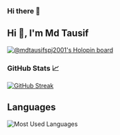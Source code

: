 ### Hi there 👋

## Hi 👋, I'm Md Tausif

 [![@mdtausifspj2001's Holopin board](https://holopin.me/mdtausifspj2001)](https://holopin.io/@mdtausifspj2001)

### GitHub Stats 📈

[![GitHub Streak](https://github-readme-streak-stats.herokuapp.com?user=md-tausif09&theme=algolia&date_format=M%20j%5B%2C%20Y%5D)](https://git.io/streak-stats)

## Languages

![Most Used Languages](https://github-readme-stats.vercel.app/api/top-langs/?username=md-tausif09&layout=compact)






